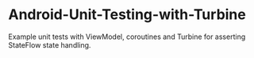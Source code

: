 # Android-Unit-Testing-with-Turbine
Example unit tests with ViewModel, coroutines and Turbine for asserting StateFlow state handling.

